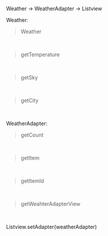 
Weather -> WeatherAdapter -> Listview </br>

Weather:</br>

  <blockquote>Weather</blockquote></br>
  <blockquote>getTemperature</blockquote></br>
  <blockquote>getSky</blockquote></br>
  <blockquote>getCity</blockquote></br>


WeatherAdapter: </br>
  <blockquote>getCount</blockquote></br>
  <blockquote>getItem</blockquote></br>
  <blockquote>getItemId</blockquote></br>
  <blockquote>getWeahterAdapterView</blockquote></br>
  

Listview.setAdapter(weatherAdapter)
  

